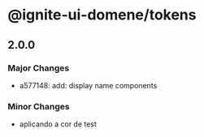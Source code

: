 # @ignite-ui-domene/tokens

## 2.0.0

### Major Changes

- a577148: add: display name components

### Minor Changes

- aplicando a cor de test
